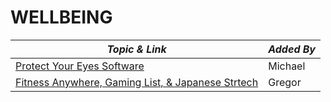 # WELLBEING

| **_Topic & Link_** | **_Added By_** |
| -------- | -------- |
|[Protect Your Eyes Software](https://justgetflux.com/)|Michael
|[Fitness Anywhere, Gaming List, & Japanese Strtech](https://github.com/fac19/resources/blob/master/directory/selfcare.md)|Gregor

